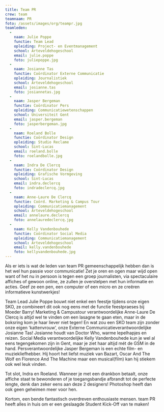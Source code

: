 ```yaml
---
title: Team PR
crew: team
teamnaam: PR
foto: /assets/images/org/teampr.jpg
teamleden:
  -
    naam: Julie Poppe
    functie: Team Lead
    opleiding: Project- en Eventmanagement
    school: Arteveldehogeschool
    email: julie.poppe
    foto: juliepoppe.jpg
  -
    naam: Josianne Tas
    functie: Coördinator Externe Communicatie
    opleiding: Journalistiek
    school: Arteveldehogeschool
    email: josianne.tas
    foto: josiannetas.jpg
  -
    naam: Jasper Bergeman
    functie: Coördinator Pers
    opleiding: Communicatiewetenschappen
    school: Universiteit Gent
    email: jasper.bergeman
    foto: jasperbergeman.jpg
  -
    naam: Roeland Bolle
    functie: Coördinator Design
    opleiding: Studio Reclame
    school: Sint-Lucas
    email: roeland.bolle
    foto: roelandbolle.jpg
  -
    naam: Indra De Clercq
    functie: Coördinator Design
    opleiding: Grafische Vormgeving
    school: Sint-Lucas
    email: indra.declercq
    foto: indradeclercq.jpg
  -
    naam: Anne-Laure De Clercq
    functie: Coörd. Marketing & Campus Tour
    opleiding: Communicatiemanagement
    school: Arteveldehogeschool
    email: annelaure.declercq
    foto: annelauredeclercq.jpg
  -
    naam: Kelly Vandenbouhede
    functie: Coördinator Social Media
    opleiding: Communicatiemanagement
    school: Arteveldehogeschool
    email: kelly.vandenbouhede
    foto: kellyvandenbouhede.jpg
---
```


Als er iets is wat de leden van team PR gemeenschappelijk hebben dan is het wel hun passie voor communicatie! Zet je oren en ogen maar wijd open want of het nu in persoon is tegen een groep journalisten, via spectaculaire affiches of gewoon online, ze zullen je overstelpen met hun informatie en acties. Geef ze een pen, een computer of een micro en ze creëren informatieve kunstwerkjes!

Team Lead Julie Poppe bouwt niet enkel een feestje tijdens onze eigen SKO, ze combineert dit ook nog eens met de functie feestpraeses bij Moeder Barry! Marketing & Campustour verantwoordelijke Anne-Laure De Clercq is altijd wel te vinden om een lasagne te gaan eten, maar in de boksring kom je haar liever niet tegen! En wat zou een SKO team zijn zonder onze eigen ‘kattenvrouw’, onze Externe Communicatieverantwoordelijke Josianne Tas! Josianne houdt van Doctor Who, warme lepelhapjes en reizen. Social Media verantwoordelijke Kelly Vandenbouhede kun je wel al eens tegengekomen zijn in Gent, maar je ziet haar altijd mét de GSM in de hand.  Persverantwoordelijke Jasper Bergeman is een echte film- en muziekliefhebber. Hij hoort het liefst muziek van Bazart, Oscar And The Wolf en Florence And The Machine maar een musical(film) kan hij stiekem ook wel leuk vinden.

Tot slot, Indra en Roeland. Wanneer je met een drankbon betaalt, onze affiche staat te bewonderen of je toegangsbandje afbrandt tot de perfecte lengte, denk dan zeker eens aan deze 2 designers! Photoshop heeft dan ook geen geheimen meer voor hen.

Kortom, een bende fantastisch overdreven enthousiaste mensen. team PR heeft alles in huis om er een geslaagde Student Kick-Off van te maken!
